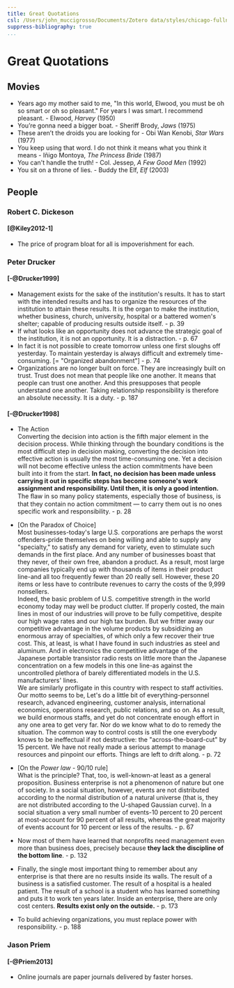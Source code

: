 ```yaml
---
title: Great Quotations
csl: /Users/john_muccigrosso/Documents/Zotero data/styles/chicago-fullnote-bibliography-no-ibid.csl
suppress-bibliography: true
...
```


# Great Quotations

## Movies

- Years ago my mother said to me, "In this world, Elwood, you must be oh so smart or oh so pleasant." For years I was smart. I recommend pleasant. - Elwood, *Harvey* (1950)
- You’re gonna need a bigger boat. - Sheriff Brody, *Jaws* (1975)
- These aren’t the droids you are looking for - Obi Wan Kenobi, *Star Wars* (1977)
- You keep using that word. I do not think it means what you think it means - Iñigo Montoya, *The Princess Bride* (1987)
- You can't handle the truth! - Col. Jessep, *A Few Good Men* (1992)
- You sit on a throne of lies. - Buddy the Elf, *Elf* (2003)

## People

### Robert C. Dickeson
#### [@Kiley2012-1]
- The price of program bloat for all is impoverishment for each.


### Peter Drucker

#### [-@Drucker1999] 
<!--Management challenges for the 21st century-->

- Management exists for the sake of the institution's results. It has to start with the intended results and has to organize the resources of the institution to attain these results. It is the organ to make the institution, whether business, church, university, hospital or a battered women's shelter; capable of producing results outside itself. - p. 39
- If what looks like an opportunity does not advance the strategic goal of the institution, it is not an opportunity. It is a distraction. - p. 67
- In fact it is not possible to create tomorrow unless one first sloughs off yesterday. To maintain yesterday is always difficult and extremely time-consuming. [= "Organized abandonment"] - p. 74
- Organizations are no longer built on force. They are increasingly built on trust. Trust does not mean that people like one another. It means that people can trust one another. And this presupposes that people understand one another. Taking relationship responsibility is therefore an absolute necessity. It is a duty. - p. 187

#### [-@Drucker1998]
<!-- On the profession of management -->

- The Action  
Converting the decision into action is the fifth major element in the decision process. While thinking through the boundary conditions is the most difficult step in decision making, converting the decision into effective action is usually the most time-consuming one. Yet a decision will not become effective unless the action commitments have been built into it from the start. **In fact, no decision has been made unless carrying it out in specific steps has become someone's work assignment and responsibility. Until then, it is only a good intention.**  
The ﬂaw in so many policy statements, especially those of business, is that they contain no action commitment — to carry them out is no ones specific work and responsibility. - p. 28

- [On the Paradox of Choice]  
Most businesses-today's large U.S. corporations  are perhaps the worst offenders-pride themselves on being willing and able to supply any "specialty," to satisfy any demand for variety, even to stimulate such demands in the first place. And any number of businesses boast that they never, of their own free, abandon a product. As a result, most large companies typically end up with thousands of items in their product line-and all too frequently fewer than 20 really sell. However, these 20 items or less have to contribute revenues to carry the costs of the 9,999 nonsellers.  
Indeed, the basic problem of U.S. competitive strength in the world economy today may well be product clutter. If properly costed, the main lines in most of our industries will prove to be fully competitive, despite our high wage rates and our high tax burden. But we fritter away our competitive advantage in the volume products by subsidizing an enormous array of specialties, of which only a few recover their true cost. This, at least, is what I have found in such industries as steel and aluminum. And in electronics the competitive advantage of the Japanese portable transistor radio rests on little more than the Japanese concentration on a few models in this one line-as against the uncontrolled plethora of barely differentiated models in the U.S. manufacturers' lines.  
We are similarly profligate in this country with respect to staff activities. Our motto seems to be, Let's do a little bit of everything-personnel research, advanced engineering, customer analysis, international economics, operations research, public relations, and so on. As a result, we build enormous staffs, and yet do not concentrate enough effort in any one area to get very far. Nor do we know what to do to remedy the situation. The common way to control costs is still the one everybody knows to be ineffectual if not destructive: the "across-the-board-cut" by 15 percent. We have not really made a serious attempt to manage resources and pinpoint our efforts. Things are left to drift along. - p. 72
- [On the *Power law* - 90/10 rule]  
What is the principle? That, too, is well-known-at least as a general proposition. Business enterprise is not a phenomenon of nature but one of society. In a social situation, however, events are not distributed according to the normal distribution of a natural universe (that is, they are not distributed according to the U-shaped Gaussian curve). In a social situation a very small number of events-10 percent to 20 percent at most-account for 90 percent of all results, whereas the great majority of events account for 10 percent or less of the results. - p. 67
- Now most of them have learned that nonprofits need management even more than business does, precisely because **they lack the discipline of the bottom line**. - p. 132
- Finally, the single most important thing to remember about any enterprise is that there are no results inside its walls. The result of a business is a satisfied customer. The result of a hospital is a healed patient. The result of a school is a student who has learned something and puts it to work ten years later. Inside an enterprise, there are only cost centers. **Results exist only on the outside.** - p. 173
- To build achieving organizations, you must replace power with responsibility. -  p. 188

### Jason Priem

#### [-@Priem2013]
<!--Altmetrics, web-native scholarship, and the decoupled journal: Get ready for the second revolution-->

- Online journals are paper journals delivered by faster horses.
